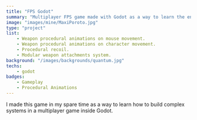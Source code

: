```yaml
---
title: "FPS Godot"
summary: "Multiplayer FPS game made with Godot as a way to learn the engine."
image: "images/mine/MaxiPoroto.jpg"
type: "project"
list:
    - Weapon procedural animations on mouse movement.
    - Weapon procedural animations on character movement.
    - Procedural recoil.
    - Modular weapon attachments system.
background: "/images/backgrounds/quantum.jpg"
techs:
    - godot
badges:
    - Gameplay
    - Procedural Animations
---
```


I made this game in my spare time as a way to learn how to build complex systems in a multiplayer game inside Godot.